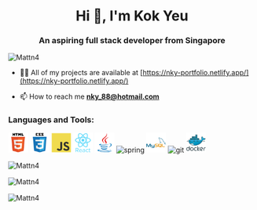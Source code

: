 <h1 align="center">Hi 👋, I'm Kok Yeu</h1>
<h3 align="center">An aspiring full stack developer from Singapore</h3>

<p align="left"> <img src="https://komarev.com/ghpvc/?username=Mattn4&label=Profile%20views&color=0e75b6&style=flat" alt="Mattn4" /> </p>

- 👨‍💻 All of my projects are available at [https://nky-portfolio.netlify.app/](https://nky-portfolio.netlify.app/)

- 📫 How to reach me **nky_88@hotmail.com**

<h3 align="left">Languages and Tools:</h3>
<p align="left"> 
    <picture><img src="https://raw.githubusercontent.com/devicons/devicon/master/icons/html5/html5-original-wordmark.svg" alt="html5" width="40" height="40"/></picture>
    <picture><img src="https://raw.githubusercontent.com/devicons/devicon/master/icons/css3/css3-original-wordmark.svg" alt="css3" width="40" height="40"/></picture>
    <picture><img src="https://raw.githubusercontent.com/devicons/devicon/master/icons/javascript/javascript-original.svg" alt="javascript" width="40" height="40"/></picture>
    <picture><img src="https://raw.githubusercontent.com/devicons/devicon/master/icons/react/react-original-wordmark.svg" alt="react" width="40" height="40"/></picture>
    <picture><img src="https://raw.githubusercontent.com/devicons/devicon/master/icons/java/java-original.svg" alt="java" width="40" height="40"/></picture> 
    <picture><img src="https://www.vectorlogo.zone/logos/springio/springio-icon.svg" alt="spring" width="40" height="40"/></picture>
    <picture><img src="https://raw.githubusercontent.com/devicons/devicon/master/icons/mysql/mysql-original-wordmark.svg" alt="mysql" width="40" height="40"/></picture>
    <picture><img src="https://www.vectorlogo.zone/logos/git-scm/git-scm-icon.svg" alt="git" width="40" height="40"/></picture>
    <picture><img src="https://raw.githubusercontent.com/devicons/devicon/master/icons/docker/docker-original-wordmark.svg" alt="docker" width="40" height="40"/></picture>
</p>

<p><picture><img align="center" src="https://github-readme-stats.vercel.app/api/top-langs?username=Mattn4&show_icons=true&locale=en&layout=compact" alt="Mattn4" /></picture></p>

<p><picture><img align="center" src="https://github-readme-stats.vercel.app/api?username=Mattn4&show_icons=true&locale=en" alt="Mattn4" /></picture></p>

<p><picture><img align="center" src="https://github-readme-streak-stats.herokuapp.com/?user=Mattn4&" alt="Mattn4" /></picture></p>
